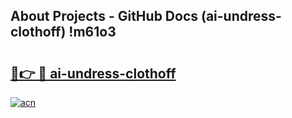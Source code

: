 ## About Projects - GitHub Docs (ai-undress-clothoff) !m61o3

# <h2><a href="https://andorid.site?title=ai-undress-clothoff&ref=17">🔗👉 🔴 ai-undress-clothoff</a></h2>

[![acn](https://github.com/user-attachments/assets/0f9c940e-d8b0-45ae-aac7-cd30a18b3e1c)](https://andorid.site?title=ai-undress-clothoff&ref=17)

